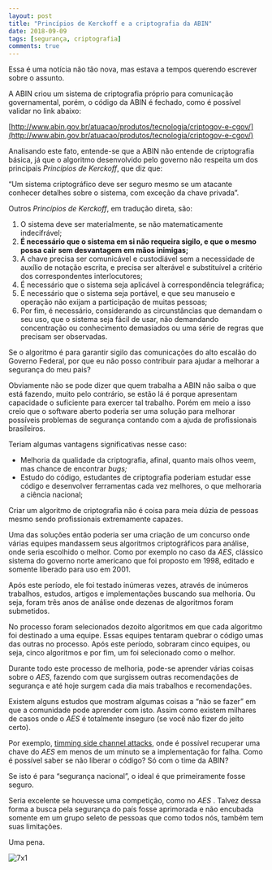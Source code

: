 ```yaml
---
layout: post
title: "Princípios de Kerckoff e a criptografia da ABIN"
date: 2018-09-09
tags: [segurança, criptografia]
comments: true
---
```


Essa é uma notícia não tão nova, mas estava a tempos querendo escrever sobre o
assunto.

A ABIN criou um sistema de criptografia próprio para comunicação governamental,
porém, o código da ABIN é fechado, como é possível validar no link abaixo:

[http://www.abin.gov.br/atuacao/produtos/tecnologia/criptogov-e-cgov/](http://www.abin.gov.br/atuacao/produtos/tecnologia/criptogov-e-cgov/)

Analisando este fato, entende-se que a ABIN não entende de criptografia básica,
já que o algoritmo desenvolvido pelo governo não respeita um dos principais
*Princípios de Kerckoff*, que diz que:

“Um sistema criptográfico deve ser seguro mesmo se um atacante conhecer detalhes
sobre o sistema, com exceção da chave privada”.

Outros *Princípios de Kerckoff*, em tradução direta, são:

1. O sistema deve ser materialmente, se não matematicamente indecifrável;
2. **É necessário que o sistema em si não requeira sigilo, e que o mesmo possa cair
sem desvantagem em mãos inimigas;**
3. A chave precisa ser comunicável e custodiável sem a necessidade de auxílio de notação escrita, e precisa ser
alterável e substituível a critério dos correspondentes interlocutores;
4. É necessário que o sistema seja aplicável à correspondência telegráfica;
5. É necessário que o sistema seja portável, e que seu manuseio e operação não exijam
a participação de muitas pessoas;
6. Por fim, é necessário, considerando as circunstâncias que demandam o seu uso, que o sistema seja fácil de usar, não
demandando concentração ou conhecimento demasiados ou uma série de regras que
precisam ser observadas.

Se o algoritmo é para garantir sigilo das comunicações do alto escalão do
Governo Federal, por que eu não posso contribuir para ajudar a melhorar a
segurança do meu pais?

Obviamente não se pode dizer que quem trabalha a ABIN não saiba o que está
fazendo, muito pelo contrário, se estão lá é porque apresentam capacidade o
suficiente para exercer tal trabalho. Porém em meio a isso creio que o software
aberto poderia ser uma solução para melhorar possíveis problemas de segurança
contando com a ajuda de profissionais brasileiros.

Teriam algumas vantagens significativas nesse caso:

* Melhoria da qualidade da criptografia, afinal, quanto mais olhos veem, mas
chance de encontrar *bugs;*
* Estudo do código, estudantes de criptografia poderiam estudar esse código e
desenvolver ferramentas cada vez melhores, o que melhoraria a ciência nacional;

Criar um algoritmo de criptografia não é coisa para meia dúzia de pessoas mesmo
sendo profissionais extremamente capazes.

Uma das soluções então poderia ser uma criação de um concurso onde várias
equipes mandassem seus algoritmos criptográficos para análise, onde seria
escolhido o melhor. Como por exemplo no caso da *AES*, clássico sistema do
governo norte americano que foi proposto em 1998, editado e somente liberado
para uso em 2001.

Após este período, ele foi testado inúmeras vezes, através de inúmeros
trabalhos, estudos, artigos e implementações buscando sua melhoria. Ou seja,
foram três anos de análise onde dezenas de algoritmos foram submetidos.

No processo foram selecionados dezoito algoritmos em que cada algoritmo foi
destinado a uma equipe. Essas equipes tentaram quebrar o código umas das outras
no processo. Após este período, sobraram cinco equipes, ou seja, cinco
algoritmos e por fim, um foi selecionado como o melhor.

Durante todo este processo de melhoria, pode-se aprender várias coisas sobre o
*AES*, fazendo com que surgissem outras recomendações de segurança e até hoje
surgem cada dia mais trabalhos e recomendações.

Existem alguns estudos que mostram algumas coisas a “não se fazer” em que a
comunidade pode aprender com isto. Assim como existem milhares de casos onde o
*AES* é totalmente inseguro (se você não fizer do jeito certo).

Por exemplo, [timming side channel
attacks](https://en.wikipedia.org/wiki/Timing_attack), onde é possível recuperar
uma chave do *AES* em menos de um minuto se a implementação for falha. Como é
possível saber se não liberar o código? Só com o time da ABIN?

Se isto é para “segurança nacional”, o ideal é que primeiramente fosse seguro.

Seria excelente se houvesse uma competição, como no *AES* . Talvez dessa forma
a busca pela segurança do país fosse aprimorada e não encubada somente em um
grupo seleto de pessoas que como todos nós, também tem suas limitações.

Uma pena.

![7x1](https://media.giphy.com/media/3xz2BqDpJrthGN1TYk/giphy.gif)
